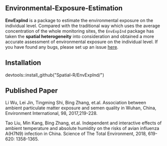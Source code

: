 ## Environmental-Exposure-Estimation

**EnvExpInd** is a package to estimate the environmental exposure on the individual level. Compared with the traditional way which uses the average concentration of the whole monitoring sites, the `EnvExpInd` package has taken the **spatial heterogeneity** into consideration and obtained a more accurate assessment of environmental exposure on the individual level. 
If you have found any bugs, please set up an issue [here](https://github.com/Spatial-R/EnvExpInd/issues).

## Installation
devtools::install_github("Spatial-R/EnvExpInd/")


## Published Paper

Li Wu, Lei Jin, Tingming Shi, Bing Zhang, et.al. Association between ambient particulate matter exposure and semen quality in Wuhan, China, Environment International, 98, 2017,219-228.

Tao Liu, Min Kang, Bing Zhang, et.al. Independent and interactive effects of ambient temperature and absolute humidity on the risks of avian influenza A(H7N9) infection in China. Science of The Total Environment, 2018, 619-620: 1358-1365.
